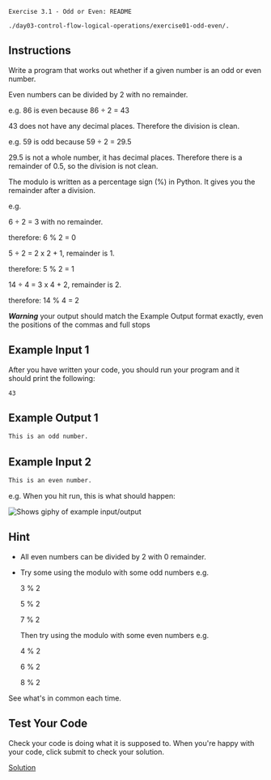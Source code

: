 `Exercise 3.1 - Odd or Even: README`

`./day03-control-flow-logical-operations/exercise01-odd-even/.`

## Instructions

Write a program that works out whether if a given number is an odd or even number.

Even numbers can be divided by 2 with no remainder.

e.g. 86 is even because 86 ÷ 2 = 43

43 does not have any decimal places. Therefore the division is clean.

e.g. 59 is odd because 59 ÷ 2 = 29.5

29.5 is not a whole number, it has decimal places. Therefore there is a remainder of 0.5, so the division is not clean.

The modulo is written as a percentage sign (%) in Python. It gives you the remainder after a division.

e.g.

6 ÷ 2 = 3 with no remainder.

therefore: 6 % 2 = 0

5 ÷ 2 = 2 x 2 + 1, remainder is 1.

therefore: 5 % 2 = 1

14 ÷ 4 = 3 x 4 + 2, remainder is 2.

therefore: 14 % 4 = 2

***Warning*** your output should match the Example Output format exactly, even the positions of the commas and full stops



## Example Input 1

After you have written your code, you should run your program and it should print the following:
```
43
```

## Example Output 1
```sh
This is an odd number.
```

## Example Input 2
```sh
This is an even number.
```

e.g. When you hit run, this is what should happen:

<picture>
<img alt="Shows giphy of example input/output" src="https://cdn.fs.teachablecdn.com/bkF9TKJSTGksvxNzOtba">
</picture>


## Hint

- All even numbers can be divided by 2 with 0 remainder.
- Try some using the modulo with some odd numbers e.g.

    3 % 2

    5 % 2

    7 % 2

    Then try using the modulo with some even numbers e.g.

    4 % 2

    6 % 2

    8 % 2

See what's in common each time.

## Test Your Code

Check your code is doing what it is supposed to. When you're happy with your code, click submit to check your solution.

[Solution](https://repl.it/@appbrewery/day-3-1-solution)